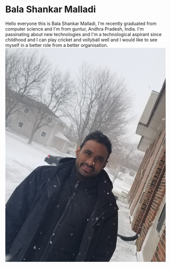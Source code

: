 # Bala Shankar Malladi
Hello everyone this is Bala Shankar Malladi, 
I'm recently graduated from computer science and I'm from guntur, Andhra Pradesh, India. 
I'm passinating about new technologies and I'm a technological aspirant since childhood and I can play cricket and vollyball well 
and I would like to see myself in a better role from a better organisation.
![Click here to open](Balu_image.jpg)
